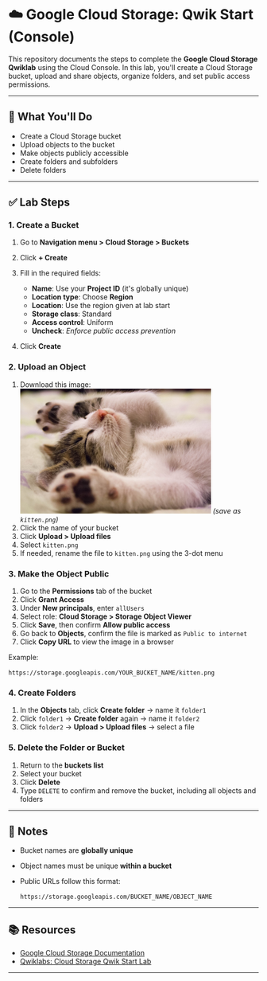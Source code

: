 # ☁️ Google Cloud Storage: Qwik Start (Console)

This repository documents the steps to complete the **Google Cloud Storage Qwiklab** using the Cloud Console. In this lab, you'll create a Cloud Storage bucket, upload and share objects, organize folders, and set public access permissions.

---

## 🚀 What You'll Do

* Create a Cloud Storage bucket
* Upload objects to the bucket
* Make objects publicly accessible
* Create folders and subfolders
* Delete folders

---

## ✅ Lab Steps

### 1. **Create a Bucket**

1. Go to **Navigation menu > Cloud Storage > Buckets**
2. Click **+ Create**
3. Fill in the required fields:

   * **Name**: Use your **Project ID** (it's globally unique)
   * **Location type**: Choose **Region**
   * **Location**: Use the region given at lab start
   * **Storage class**: Standard
   * **Access control**: Uniform
   * **Uncheck**: *Enforce public access prevention*
4. Click **Create**

### 2. **Upload an Object**

1. Download this image: ![alt text](images/kitten.png) *(save as `kitten.png`)*
2. Click the name of your bucket
3. Click **Upload > Upload files**
4. Select `kitten.png`
5. If needed, rename the file to `kitten.png` using the 3-dot menu

### 3. **Make the Object Public**

1. Go to the **Permissions** tab of the bucket
2. Click **Grant Access**
3. Under **New principals**, enter `allUsers`
4. Select role: **Cloud Storage > Storage Object Viewer**
5. Click **Save**, then confirm **Allow public access**
6. Go back to **Objects**, confirm the file is marked as `Public to internet`
7. Click **Copy URL** to view the image in a browser

Example:

```
https://storage.googleapis.com/YOUR_BUCKET_NAME/kitten.png
```

### 4. **Create Folders**

1. In the **Objects** tab, click **Create folder** → name it `folder1`
2. Click `folder1` → **Create folder** again → name it `folder2`
3. Click `folder2` → **Upload > Upload files** → select a file

### 5. **Delete the Folder or Bucket**

1. Return to the **buckets list**
2. Select your bucket
3. Click **Delete**
4. Type `DELETE` to confirm and remove the bucket, including all objects and folders

---

## 📝 Notes

* Bucket names are **globally unique**
* Object names must be unique **within a bucket**
* Public URLs follow this format:

  ```
  https://storage.googleapis.com/BUCKET_NAME/OBJECT_NAME
  ```

---

## 📚 Resources

* [Google Cloud Storage Documentation](https://cloud.google.com/storage/docs/)
* [Qwiklabs: Cloud Storage Qwik Start Lab](https://www.cloudskillsboost.google)

---